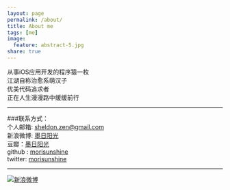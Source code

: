 ```yaml
---
layout: page
permalink: /about/
title: About me
tags: [me]
image:
  feature: abstract-5.jpg
share: true
---
```


从事iOS应用开发的程序猿一枚   
江湖自称治愈系萌汉子   
优美代码追求者   
正在人生漫漫路中缓缓前行  

----

###联系方式：        
个人邮箱: [sheldon.zen@gmail.com](mailto:sheldon.zen@gmail.com)     
新浪微博: [墨日阳光](http://weibo.com/u/1626743220)  
豆瓣：[墨日阳光](http://www.douban.com/people/39009519/)    
github : [morisunshine](https://github.com/morisunshine)        
twitter: [morisunshine](https://twitter.com/morisunshine)

----


[![新浪微博](http://service.t.sina.com.cn/widget/qmd/1626743220/f78fbcd2/1.png)](http://weibo.com/u/1626743220?s=6uyXnP)
